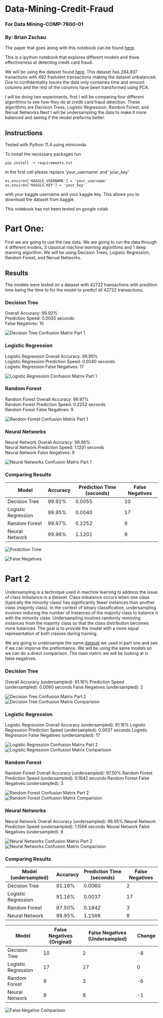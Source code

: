 # Data-Mining-Credit-Fraud
### For Data Mining-COMP-7800-01
### By: Brian Zschau

The paper that goes along with this notebook can be found [here](https://github.com/zschaub/Data-Mining-Credit-Fraud/blob/main/Research%20Paper.pdf).

This is a ipython notebook that explores different models and there effectiveness at detecting credit card fraud.

We will be using the dataset found [here](https://www.kaggle.com/datasets/mlg-ulb/creditcardfraud). This dataset has 284,807 tranactions with 492 fradulent transactions making the dataset unbalanced. Due to confidentiality issues the data only containes time and amount columns and the rest of the columns have been transformed using PCA.

I will be doing two experiments, first I will be comparing four different algorithms to see how they do at credit card fraud detection. These algorithms are Decision Trees, Logistic Regression, Random Forest, and Nerual Networks.Next I will be undersampling the data to make it more balanced and seeing if the model preforms better.

## Instructions

Tested with Python 11.4 using miniconda

To install the necessary packages run
```
pip install -r requirements.txt
```

In the first cell please replace 'your_username' and 'your_key'
```
os.environ['KAGGLE_USERNAME'] = 'your_username'
os.environ['KAGGLE_KEY'] = 'your_key'
```
with your kaggle username and your kaggle key. This allows you to download the dataset from kaggle. 

This notebook has not been tested on google colab

# Part One:
First we are going to use the raw data. We are going to run the data through 4 different models, 3 classical machine learning algorithms and 1 deep learning algorithm. We will be using Decision Trees, Logistic Regression, Random Forest, and Nerual Networks.

## Results

The models were tested on a dataset with 42722 transactions with predition time being the time to for the model to predict all 42722 transactions.

### Decision Tree

Overall Accuracy: 99.92%  
Prediction Speed: 0.0055 seconds  
False Negatives: 10

![Decision Tree Confusion Matrix Part 1](figs/part1/decisiontree_confusionmatrix.png)

### Logistic Regression
Logistic Regression Overall Accuracy: 99.95%  
Logistic Regression Prediction Speed: 0.0040 seconds  
Logistic Regression False Negatives: 17

![Logistic Regression Confusion Matrix Part 1](figs/part1/logisticregression_confusionmatrix.png)

### Random Forest
Random Forest Overall Accuracy: 99.97%  
Random Forest Prediction Speed: 0.2252 seconds  
Random Forest False Negatives: 9

![Random Forest Confusion Matrix Part 1](figs/part1/randomforest_confusionmatrix.png)

### Neural Networks
Neural Network Overall Accuracy: 99.96%  
Neural Network Prediction Speed: 1.1201 seconds  
Neural Network False Negatives: 9

![Neural Networks Confusion Matrix Part 1](figs/part1/neuralnetwork_confusionmatrix.png)

### Comparing Results

| Model               |  Accuracy  | Prediction Time (seconds)  | False Negatives  |
|---------------------|------------|----------------------------|------------------|
| Decision Tree       | 99.92%     | 0.0055                      | 10               |
| Logistic Regression | 99.95%     | 0.0040                      | 17               |
| Random Forest       | 99.97%     | 0.2252                      | 9                |
| Neural Network      | 99.96%     | 1.1201                      | 9                |

![Prediction Time](figs/part1/predictiontime.png)

![False Negatives](figs/part1/falsenegatives.png)

# Part 2
Undersampling is a technique used in machine learning to address the issue of class imbalance in a dataset. Class imbalance occurs when one class (typically the minority class) has significantly fewer instances than another class (majority class). In the context of binary classification, undersampling involves reducing the number of instances of the majority class to balance it with the minority class. Undersampling involves randomly removing instances from the majority class so that the class distribution becomes more balanced. The goal is to provide the model with a more equal representation of both classes during training.

We are going to undersample the same [dataset](https://www.kaggle.com/datasets/mlg-ulb/creditcardfraud) we used in part one and see if we can imporve the preformance. We will be using the same models so we can do a direct comparison. The main metric we will be looking at is false negatives.

### Decision Tree

Overall Accuracy (undersampled): 91.16%
Prediction Speed (undersampled): 0.0060 seconds
False Negatives (undersampled): 2

![Decision Tree Confusion Matrix Part 2](figs/part2/decisiontree_confusionmatrix.png)
![Decision Tree Confusion Matrix Comparision](figs/part2/decisiontree_confusionmatrix_compare.png)

### Logistic Regression
Logistic Regression Overall Accuracy (undersampled): 91.16%
Logistic Regression Prediction Speed (undersampled): 0.0037 seconds
Logistic Regression False Negatives (undersampled): 17

![Logistic Regression Confusion Matrix Part 2](figs/part2/logisticregreesion_confusionmatrix.png)
![Logistic Regression Confusion Matrix Comparision](figs/part2/logisticregreesion_confusionmatrix_compare.png)

### Random Forest
Random Forest Overall Accuracy (undersampled): 97.50%
Random Forest Prediction Speed (undersampled): 0.1842 seconds
Random Forest False Negatives (undersampled): 3

![Random Forest Confusion Matrix Part 2](figs/part2/randomforest_confusionmatrix.png)
![Random Forest Confusion Matrix Comparision](figs/part2/randomforest_confusionmatrix_compare.png)

### Neural Networks
Neural Network Overall Accuracy (undersampled): 99.95%
Neural Network Prediction Speed (undersampled): 1.1566 seconds
Neural Network False Negatives (undersampled): 8

![Neural Networks Confusion Matrix Part 2](figs/part2/neuralnetwork_confusionmatrix.png)
![Neural Networks Confusion Matrix Comparision](figs/part2/neuralnetwork_confusionmatrix_compare.png)

### Comparing Results

| Model (undersampled)|  Accuracy  | Prediction Time (seconds)   | False Negatives  |
|---------------------|------------|-----------------------------|------------------|
| Decision Tree       | 91.16%     | 0.0060                      | 2                |
| Logistic Regression | 91.16%     | 0.0037                      | 17               |
| Random Forest       | 97.50%     | 0.1842                      | 3                |
| Neural Network      | 99.95%     | 1.1566                      | 8                |

| Model               | False Negatives (Original)  | False Negatives (Undersampled) | Change |
|---------------------|-----------------------------|--------------------------------|--------|
| Decision Tree       | 10                          | 2                              | -8     |
| Logistic Regression | 17                          | 17                             | 0      |
| Random Forest       | 9                           | 3                              | -6     |
| Neural Network      | 9                           | 8                              | -1     |


![False Negative Comparison](figs/part2/falsenegative.png)
